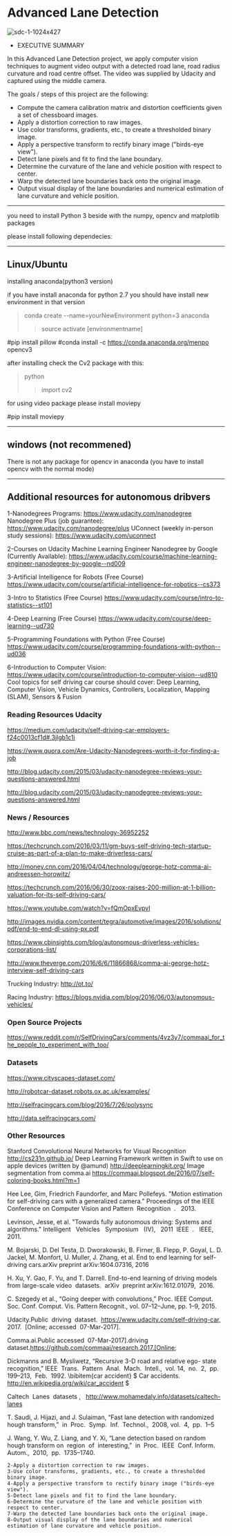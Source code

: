 Advanced Lane Detection
===

![sdc-1-1024x427](https://user-images.githubusercontent.com/25509152/33837471-770be3a2-de9d-11e7-97cc-50c6224bfcc3.png)

- EXECUTIVE SUMMARY

In this Advanced Lane Detection project, we apply computer vision techniques to augment video output with a detected road lane, road radius curvature and road centre offset. The video was supplied by Udacity and captured using the middle camera.

The goals / steps of this project are the following:

- Compute the camera calibration matrix and distortion coefficients given a set of chessboard images.
- Apply a distortion correction to raw images.
- Use color transforms, gradients, etc., to create a thresholded binary image.
- Apply a perspective transform to rectify binary image ("birds-eye view").
- Detect lane pixels and fit to find the lane boundary.
- Determine the curvature of the lane and vehicle position with respect to center.
- Warp the detected lane boundaries back onto the original image.
- Output visual display of the lane boundaries and numerical estimation of lane curvature and vehicle position.



------------------------------------------------
you need to install  Python 3 beside with the numpy, opencv and matplotlib  packages

please install following dependecies:

------------------------------------------------------------
## Linux/Ubuntu

installing anaconda(python3 version)

if you have install anaconda for python 2.7 you should have install new environment in that version

> conda create --name=yourNewEnvironment python=3 anaconda
>> source activate [environmentname]


#pip install pillow
#conda install -c https://conda.anaconda.org/menpo opencv3

after installing check the Cv2 package with this:

>python
>> import cv2

for using  video package please install moviepy

#pip install moviepy



---------------------------------------------------------------------------------------------------------------------
## windows (not recommened)

There is not any package for opencv in anaconda (you have to install opencv with the normal mode)


--------------------------------------------------------------------------------------------------------------------

## Additional resources for autonomous dribvers


1-Nanodegrees Programs: https://www.udacity.com/nanodegree
Nanodegree Plus (job guarantee): https://www.udacity.com/nanodegree/plus 
UConnect (weekly in-person study sessions):  https://www.udacity.com/uconnect 

2-Courses on Udacity Machine Learning Engineer Nanodegree by Google (Currently Available): https://www.udacity.com/course/machine-learning-engineer-nanodegree-by-google--nd009

3-Artificial Intelligence for Robots (Free Course) https://www.udacity.com/course/artificial-intelligence-for-robotics--cs373

3-Intro to Statistics (Free Course) https://www.udacity.com/course/intro-to-statistics--st101

4-Deep Learning (Free Course) https://www.udacity.com/course/deep-learning--ud730

5-Programming Foundations with Python (Free Course) https://www.udacity.com/course/programming-foundations-with-python--ud036 

6-Introduction to Computer Vision: https://www.udacity.com/course/introduction-to-computer-vision--ud810
Cool topics for self driving car course should cover: 
Deep Learning, Computer Vision, Vehicle Dynamics, Controllers, Localization, Mapping (SLAM), Sensors & Fusion

### Reading Resources Udacity

https://medium.com/udacity/self-driving-car-employers-f24c0013cf1d#.3jlgb1c1i 

https://www.quora.com/Are-Udacity-Nanodegrees-worth-it-for-finding-a-job

http://blog.udacity.com/2015/03/udacity-nanodegree-reviews-your-questions-answered.html

http://blog.udacity.com/2015/03/udacity-nanodegree-reviews-your-questions-answered.html


### News / Resources

http://www.bbc.com/news/technology-36952252

https://techcrunch.com/2016/03/11/gm-buys-self-driving-tech-startup-cruise-as-part-of-a-plan-to-make-driverless-cars/

http://money.cnn.com/2016/04/04/technology/george-hotz-comma-ai-andreessen-horowitz/

https://techcrunch.com/2016/06/30/zoox-raises-200-million-at-1-billion-valuation-for-its-self-driving-cars/

https://www.youtube.com/watch?v=fQmOpxEvpvI

http://images.nvidia.com/content/tegra/automotive/images/2016/solutions/pdf/end-to-end-dl-using-px.pdf

https://www.cbinsights.com/blog/autonomous-driverless-vehicles-corporations-list/ 

http://www.theverge.com/2016/6/6/11866868/comma-ai-george-hotz-interview-self-driving-cars

Trucking Industry: http://ot.to/

Racing Industry: https://blogs.nvidia.com/blog/2016/06/03/autonomous-vehicles/

### Open Source Projects

https://www.reddit.com/r/SelfDrivingCars/comments/4vz3y7/commaai_for_the_people_to_experiment_with_too/

### Datasets

https://www.cityscapes-dataset.com/

http://robotcar-dataset.robots.ox.ac.uk/examples/ 

http://selfracingcars.com/blog/2016/7/26/polysync

http://data.selfracingcars.com/

### Other Resources
Stanford Convolutional Neural Networks for Visual Recognition http://cs231n.github.io/
Deep Learning Framework written in Swift to use on apple devices (written by @amund) http://deeplearningkit.org/
Image segmentation from comma.ai https://commaai.blogspot.de/2016/07/self-coloring-books.html?m=1

Hee Lee, Gim, Friedrich Faundorfer, and Marc Pollefeys. "Motion estimation for self-driving
cars with a generalized camera." ​ Proceedings of the IEEE Conference on Computer Vision and
Pattern ​ ​ Recognition ​ . ​ ​ 2013.

Levinson, Jesse, et al. "Towards fully autonomous driving: Systems and algorithms."
Intelligent ​ ​ Vehicles ​ ​ Symposium ​ ​ (IV), ​ ​ 2011 ​ ​ IEEE ​ . ​ ​ IEEE,​ ​ 2011.


M. Bojarski, D. Del Testa, D. Dworakowski, B. Firner, B. Flepp, P. Goyal, L. D. Jackel, M.
Monfort, U. Muller, J. Zhang, et al. End to end learning for self-driving cars.arXiv preprint
arXiv:1604.07316,​ ​ 2016

H. Xu, Y. Gao, F. Yu, and T. Darrell. End-to-end learning of driving models from large-scale
video​ ​ datasets.​ ​ arXiv​ ​ preprint​ ​ arXiv:1612.01079,​ ​ 2016.


C. Szegedy et al., “Going deeper with convolutions,” Proc. IEEE Comput. Soc. Conf. Comput. Vis. Pattern Recognit., vol. 07–12–June, pp. 1–9, 2015.


Udacity.Public​ ​ driving​ ​ dataset.​ ​ https://www.udacity.com/self-driving-car,​ ​ 2017.​ ​ [Online;
accessed​ ​ 07-Mar-2017].


Comma.ai.Public accessed​ ​ 07-Mar-2017].driving   dataset.https://github.com/commaai/research,2017.[Online;


Dickmanns and B. Mysliwetz, “Recursive 3-D road and relative ego- state recognition,”
IEEE​ ​ Trans.​ ​ Pattern​ ​ Anal.​ ​ Mach.​ ​ Intell.,​ ​ vol.​ ​ 14,​ ​ no.​ ​ 2,​ ​ pp.​ ​ 199–213,​ ​ Feb.​ ​ 1992.
\bibitem{car accident}
​$ Car​ ​ accidents.​ http://en.wikipedia.org/wiki/car_accident $


Caltech​ ​ Lanes​ ​ datasets​ , ​ ​ http://www.mohamedaly.info/datasets/caltech-lanes


T. Saudi, J. Hijazi, and J. Sulaiman, “Fast lane detection with randomized hough
transform,”​ ​ in​ ​ Proc.​ ​ Symp.​ ​ Inf.​ ​ Technol.,​ ​ 2008,​ ​ vol.​ ​ 4,​ ​ pp.​ ​ 1–5


J. Wang, Y. Wu, Z. Liang, and Y. Xi, “Lane detection based on random hough transform
on​ ​ region​ ​ of​ ​ interesting,”​ ​ in​ ​ Proc.​ ​ IEEE​ ​ Conf.​ ​ Inform.​ ​ Autom.,​ ​ 2010,​ ​ pp.​ ​ 1735–1740.



    2-Apply a distortion correction to raw images.
    3-Use color transforms, gradients, etc., to create a thresholded binary image.
    4-Apply a perspective transform to rectify binary image ("birds-eye view").
    5-Detect lane pixels and fit to find the lane boundary.
    6-Determine the curvature of the lane and vehicle position with respect to center.
    7-Warp the detected lane boundaries back onto the original image.
    8-Output visual display of the lane boundaries and numerical estimation of lane curvature and vehicle position.



